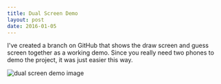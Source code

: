 ```yaml
---
title: Dual Screen Demo
layout: post
date: 2016-01-05
---
```


I've created a branch on GitHub that shows the draw screen and guess screen together as a working demo. Since you really need two phones to demo the project, it was just easier this way.

![dual screen demo image](/img/flipDraw/dualScreen.png)
